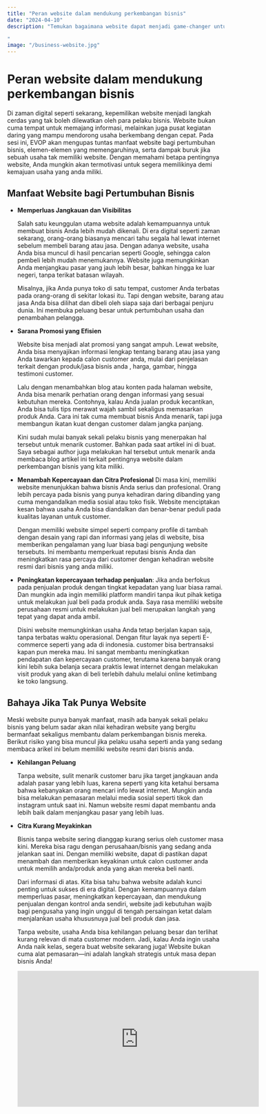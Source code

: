 ```yaml
---
title: "Peran website dalam mendukung perkembangan bisnis"
date: "2024-04-10"
description: "Temukan bagaimana website dapat menjadi game-changer untuk bisnis Anda

"
image: "/business-website.jpg"
---
```


# Peran website dalam mendukung perkembangan bisnis

Di zaman digital seperti sekarang, kepemilikan website menjadi langkah cerdas yang tak boleh dilewatkan oleh para pelaku bisnis. Website bukan cuma tempat untuk memajang informasi, melainkan juga pusat kegiatan daring yang mampu mendorong usaha berkembang dengan cepat. Pada sesi ini, EVOP akan mengupas tuntas manfaat website bagi pertumbuhan bisnis, elemen-elemen yang memengaruhinya, serta dampak buruk jika sebuah usaha tak memiliki website. Dengan memahami betapa pentingnya website, Anda mungkin akan termotivasi untuk segera memilikinya demi kemajuan usaha yang anda miliki.

## Manfaat Website bagi Pertumbuhan Bisnis

- **Memperluas Jangkauan dan Visibilitas**

  Salah satu keunggulan utama website adalah kemampuannya untuk membuat bisnis Anda lebih mudah dikenali. Di era digital seperti zaman sekarang, orang-orang biasanya mencari tahu segala hal lewat internet sebelum membeli barang atau jasa. Dengan adanya website, usaha Anda bisa muncul di hasil pencarian seperti Google, sehingga calon pembeli lebih mudah menemukannya. Website juga memungkinkan Anda menjangkau pasar yang jauh lebih besar, bahkan hingga ke luar negeri, tanpa terikat batasan wilayah.

  Misalnya, jika Anda punya toko di satu tempat, customer Anda terbatas pada orang-orang di sekitar lokasi itu. Tapi dengan website, barang atau jasa Anda bisa dilihat dan dibeli oleh siapa saja dari berbagai penjuru dunia. Ini membuka peluang besar untuk pertumbuhan usaha dan penambahan pelangga.

- **Sarana Promosi yang Efisien**

  Website bisa menjadi alat promosi yang sangat ampuh. Lewat website, Anda bisa menyajikan informasi lengkap tentang barang atau jasa yang Anda tawarkan kepada calon customer anda, mulai dari penjelasan terkait dengan produk/jasa bisnis anda , harga, gambar, hingga testimoni customer.

  Lalu dengan menambahkan blog atau konten pada halaman website, Anda bisa menarik perhatian orang dengan informasi yang sesuai kebutuhan mereka. Contohnya, kalau Anda jualan produk kecantikan, Anda bisa tulis tips merawat wajah sambil sekaligus memasarkan produk Anda. Cara ini tak cuma membuat bisnis Anda menarik, tapi juga membangun ikatan kuat dengan customer dalam jangka panjang.

  Kini sudah mulai banyak sekali pelaku bisnis yang menerpakan hal tersebut untuk menarik customer. Bahkan pada saat artikel ini di buat. Saya sebagai author juga melakukan hal tersebut untuk menarik anda membaca blog artikel ini terkait pentingnya website dalam perkembangan bisnis yang kita miliki.

- **Menambah Kepercayaan dan Citra Profesional**
  Di masa kini, memiliki website menunjukkan bahwa bisnis Anda serius dan profesional. Orang lebih percaya pada bisnis yang punya kehadiran daring dibanding yang cuma mengandalkan media sosial atau toko fisik. Website menciptakan kesan bahwa usaha Anda bisa diandalkan dan benar-benar peduli pada kualitas layanan untuk customer.

  Dengan memiliki website simpel seperti company profile di tambah dengan desain yang rapi dan informasi yang jelas di website, bisa memberikan pengalaman yang luar biasa bagi pengunjung website tersebuts. Ini membantu memperkuat reputasi bisnis Anda dan meningkatkan rasa percaya dari customer dengan kehadiran website resmi dari bisnis yang anda miliki.

- **Peningkatan kepercayaan terhadap penjualan**:
  Jika anda berfokus pada penjualan produk dengan tingkat kepadatan yang luar biasa ramai. Dan mungkin ada ingin memiliki platform mandiri tanpa ikut pihak ketiga untuk melakukan jual beli pada produk anda. Saya rasa memiliki website perusahaan resmi untuk melakukan jual beli merupakan langkah yang tepat yang dapat anda ambil.

  Disini website memungkinkan usaha Anda tetap berjalan kapan saja, tanpa terbatas waktu operasional. Dengan fitur layak nya seperti E-commerce seperti yang ada di indonesia. customer bisa bertransaksi kapan pun mereka mau. Ini sangat membantu meningkatkan pendapatan dan kepercayaan customer, terutama karena banyak orang kini lebih suka belanja secara praktis lewat internet dengan melakukan visit produk yang akan di beli terlebih dahulu melalui online ketimbang ke toko langsung.

## Bahaya Jika Tak Punya Website

Meski website punya banyak manfaat, masih ada banyak sekali pelaku bisnis yang belum sadar akan nilai kehadiran website yang bergitu bermanfaat sekaligus membantu dalam perkembangan bisnis mereka. Berikut risiko yang bisa muncul jika pelaku usaha seperti anda yang sedang membaca arikel ini belum memiliki website resmi dari bisnis anda.

- **Kehilangan Peluang**

  Tanpa website, sulit menarik customer baru jika target jangkauan anda adalah pasar yang lebih luas, karena seperti yang kita ketahui bersama bahwa kebanyakan orang mencari info lewat internet. Mungkin anda bisa melakukan pemasaran melalui media sosial seperti tikok dan instagram untuk saat ini. Namun website resmi dapat membantu anda lebih baik dalam menjangkau pasar yang lebih luas.

- **Citra Kurang Meyakinkan**

  Bisnis tanpa website sering dianggap kurang serius oleh customer masa kini. Mereka bisa ragu dengan perusahaan/bisnis yang sedang anda jelankan saat ini. Dengan memiliki website, dapat di pastikan dapat menambah dan memberikan keyakinan untuk calon customer anda untuk memilih anda/produk anda yang akan mereka beli nanti.

  Dari informasi di atas. Kita bisa tahu bahwa website adalah kunci penting untuk sukses di era digital. Dengan kemampuannya dalam memperluas pasar, meningkatkan kepercayaan, dan mendukung penjualan dengan kontrol anda sendiri, website jadi kebutuhan wajib bagi pengusaha yang ingin unggul di tengah persaingan ketat dalam menjalankan usaha khususnuya jual beli produk dan jasa.

  Tanpa website, usaha Anda bisa kehilangan peluang besar dan terlihat kurang relevan di mata customer modern. Jadi, kalau Anda ingin usaha Anda naik kelas, segera buat website sekarang juga! Website bukan cuma alat pemasaran—ini adalah langkah strategis untuk masa depan bisnis Anda!

  <iframe width="560" height="315" src="https://www.youtube.com/embed/NN7YEIlc-Oc?si=O86uE2iSnoSmQjFI" title="YouTube video player" frameborder="0" allow="accelerometer; autoplay; clipboard-write; encrypted-media; gyroscope; picture-in-picture; web-share" referrerpolicy="strict-origin-when-cross-origin" allowfullscreen></iframe>
